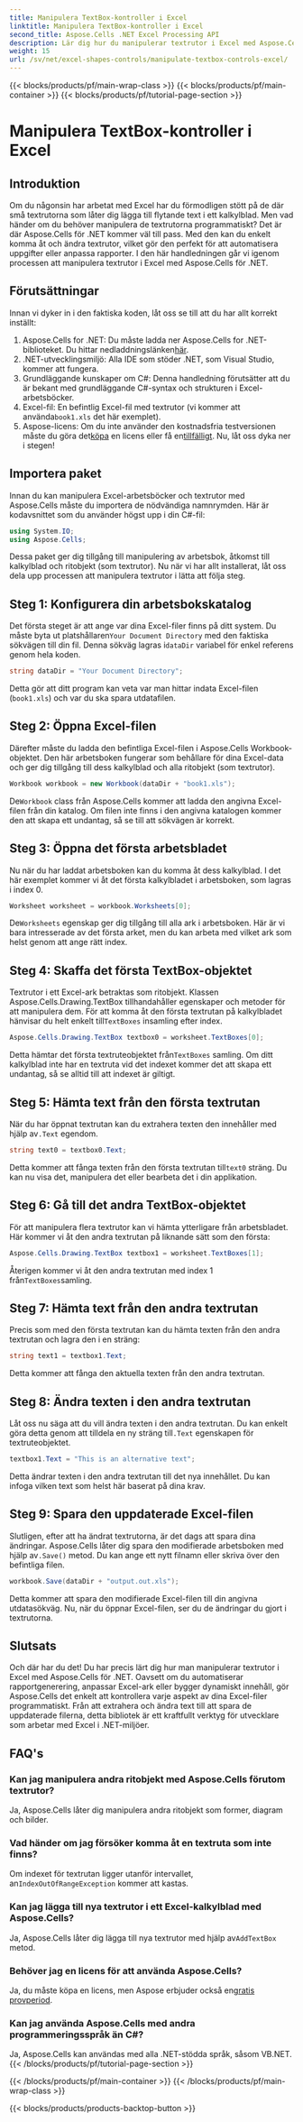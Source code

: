 ```yaml
---
title: Manipulera TextBox-kontroller i Excel
linktitle: Manipulera TextBox-kontroller i Excel
second_title: Aspose.Cells .NET Excel Processing API
description: Lär dig hur du manipulerar textrutor i Excel med Aspose.Cells för .NET med denna lättanvända, steg-för-steg handledning.
weight: 15
url: /sv/net/excel-shapes-controls/manipulate-textbox-controls-excel/
---
```


{{< blocks/products/pf/main-wrap-class >}}
{{< blocks/products/pf/main-container >}}
{{< blocks/products/pf/tutorial-page-section >}}

# Manipulera TextBox-kontroller i Excel

## Introduktion
Om du någonsin har arbetat med Excel har du förmodligen stött på de där små textrutorna som låter dig lägga till flytande text i ett kalkylblad. Men vad händer om du behöver manipulera de textrutorna programmatiskt? Det är där Aspose.Cells för .NET kommer väl till pass. Med den kan du enkelt komma åt och ändra textrutor, vilket gör den perfekt för att automatisera uppgifter eller anpassa rapporter. I den här handledningen går vi igenom processen att manipulera textrutor i Excel med Aspose.Cells för .NET.
## Förutsättningar
Innan vi dyker in i den faktiska koden, låt oss se till att du har allt korrekt inställt:
1.  Aspose.Cells for .NET: Du måste ladda ner Aspose.Cells for .NET-biblioteket. Du hittar nedladdningslänken[här](https://releases.aspose.com/cells/net/).
2. .NET-utvecklingsmiljö: Alla IDE som stöder .NET, som Visual Studio, kommer att fungera.
3. Grundläggande kunskaper om C#: Denna handledning förutsätter att du är bekant med grundläggande C#-syntax och strukturen i Excel-arbetsböcker.
4.  Excel-fil: En befintlig Excel-fil med textrutor (vi kommer att använda`book1.xls` det här exemplet).
5.  Aspose-licens: Om du inte använder den kostnadsfria testversionen måste du göra det[köpa](https://purchase.aspose.com/buy) en licens eller få en[tillfälligt](https://purchase.aspose.com/temporary-license/).
Nu, låt oss dyka ner i stegen!
## Importera paket
Innan du kan manipulera Excel-arbetsböcker och textrutor med Aspose.Cells måste du importera de nödvändiga namnrymden. Här är kodavsnittet som du använder högst upp i din C#-fil:
```csharp
using System.IO;
using Aspose.Cells;
```
Dessa paket ger dig tillgång till manipulering av arbetsbok, åtkomst till kalkylblad och ritobjekt (som textrutor).
Nu när vi har allt installerat, låt oss dela upp processen att manipulera textrutor i lätta att följa steg.
## Steg 1: Konfigurera din arbetsbokskatalog
 Det första steget är att ange var dina Excel-filer finns på ditt system. Du måste byta ut platshållaren`Your Document Directory` med den faktiska sökvägen till din fil. Denna sökväg lagras i`dataDir` variabel för enkel referens genom hela koden.
```csharp
string dataDir = "Your Document Directory";
```
Detta gör att ditt program kan veta var man hittar indata Excel-filen (`book1.xls`) och var du ska spara utdatafilen.
## Steg 2: Öppna Excel-filen
Därefter måste du ladda den befintliga Excel-filen i Aspose.Cells Workbook-objektet. Den här arbetsboken fungerar som behållare för dina Excel-data och ger dig tillgång till dess kalkylblad och alla ritobjekt (som textrutor).
```csharp
Workbook workbook = new Workbook(dataDir + "book1.xls");
```
 De`Workbook` class från Aspose.Cells kommer att ladda den angivna Excel-filen från din katalog. Om filen inte finns i den angivna katalogen kommer den att skapa ett undantag, så se till att sökvägen är korrekt.
## Steg 3: Öppna det första arbetsbladet
Nu när du har laddat arbetsboken kan du komma åt dess kalkylblad. I det här exemplet kommer vi åt det första kalkylbladet i arbetsboken, som lagras i index 0.
```csharp
Worksheet worksheet = workbook.Worksheets[0];
```
 De`Worksheets` egenskap ger dig tillgång till alla ark i arbetsboken. Här är vi bara intresserade av det första arket, men du kan arbeta med vilket ark som helst genom att ange rätt index.
## Steg 4: Skaffa det första TextBox-objektet
Textrutor i ett Excel-ark betraktas som ritobjekt. Klassen Aspose.Cells.Drawing.TextBox tillhandahåller egenskaper och metoder för att manipulera dem. För att komma åt den första textrutan på kalkylbladet hänvisar du helt enkelt till`TextBoxes` insamling efter index.
```csharp
Aspose.Cells.Drawing.TextBox textbox0 = worksheet.TextBoxes[0];
```
 Detta hämtar det första textruteobjektet från`TextBoxes` samling. Om ditt kalkylblad inte har en textruta vid det indexet kommer det att skapa ett undantag, så se alltid till att indexet är giltigt.
## Steg 5: Hämta text från den första textrutan
 När du har öppnat textrutan kan du extrahera texten den innehåller med hjälp av`.Text` egendom.
```csharp
string text0 = textbox0.Text;
```
 Detta kommer att fånga texten från den första textrutan till`text0` sträng. Du kan nu visa det, manipulera det eller bearbeta det i din applikation.
## Steg 6: Gå till det andra TextBox-objektet
För att manipulera flera textrutor kan vi hämta ytterligare från arbetsbladet. Här kommer vi åt den andra textrutan på liknande sätt som den första:
```csharp
Aspose.Cells.Drawing.TextBox textbox1 = worksheet.TextBoxes[1];
```
Återigen kommer vi åt den andra textrutan med index 1 från`TextBoxes`samling.
## Steg 7: Hämta text från den andra textrutan
Precis som med den första textrutan kan du hämta texten från den andra textrutan och lagra den i en sträng:
```csharp
string text1 = textbox1.Text;
```
Detta kommer att fånga den aktuella texten från den andra textrutan.
## Steg 8: Ändra texten i den andra textrutan
 Låt oss nu säga att du vill ändra texten i den andra textrutan. Du kan enkelt göra detta genom att tilldela en ny sträng till`.Text` egenskapen för textruteobjektet.
```csharp
textbox1.Text = "This is an alternative text";
```
Detta ändrar texten i den andra textrutan till det nya innehållet. Du kan infoga vilken text som helst här baserat på dina krav.
## Steg 9: Spara den uppdaterade Excel-filen
 Slutligen, efter att ha ändrat textrutorna, är det dags att spara dina ändringar. Aspose.Cells låter dig spara den modifierade arbetsboken med hjälp av`.Save()` metod. Du kan ange ett nytt filnamn eller skriva över den befintliga filen.
```csharp
workbook.Save(dataDir + "output.out.xls");
```
Detta kommer att spara den modifierade Excel-filen till din angivna utdatasökväg. Nu, när du öppnar Excel-filen, ser du de ändringar du gjort i textrutorna.
## Slutsats
Och där har du det! Du har precis lärt dig hur man manipulerar textrutor i Excel med Aspose.Cells för .NET. Oavsett om du automatiserar rapportgenerering, anpassar Excel-ark eller bygger dynamiskt innehåll, gör Aspose.Cells det enkelt att kontrollera varje aspekt av dina Excel-filer programmatiskt. Från att extrahera och ändra text till att spara de uppdaterade filerna, detta bibliotek är ett kraftfullt verktyg för utvecklare som arbetar med Excel i .NET-miljöer.
## FAQ's
### Kan jag manipulera andra ritobjekt med Aspose.Cells förutom textrutor?
Ja, Aspose.Cells låter dig manipulera andra ritobjekt som former, diagram och bilder.
### Vad händer om jag försöker komma åt en textruta som inte finns?
 Om indexet för textrutan ligger utanför intervallet, an`IndexOutOfRangeException` kommer att kastas.
### Kan jag lägga till nya textrutor i ett Excel-kalkylblad med Aspose.Cells?
 Ja, Aspose.Cells låter dig lägga till nya textrutor med hjälp av`AddTextBox` metod.
### Behöver jag en licens för att använda Aspose.Cells?
 Ja, du måste köpa en licens, men Aspose erbjuder också en[gratis provperiod](https://releases.aspose.com/).
### Kan jag använda Aspose.Cells med andra programmeringsspråk än C#?
Ja, Aspose.Cells kan användas med alla .NET-stödda språk, såsom VB.NET.
{{< /blocks/products/pf/tutorial-page-section >}}

{{< /blocks/products/pf/main-container >}}
{{< /blocks/products/pf/main-wrap-class >}}

{{< blocks/products/products-backtop-button >}}
